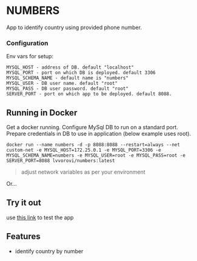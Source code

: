 # NUMBERS

App to identify country using provided phone number.

### Configuration

Env vars for setup:

```
MYSQL_HOST - address of DB. default "localhost"
MYSQL_PORT - port on which DB is deployed. default 3306
MYSQL_SCHEMA_NAME - default name is "numbers"
MYSQL_USER - DB user name. default "root"
MYSQL_PASS - DB user password. default "root"
SERVER_PORT - port on which app to be deployed. default 8088.
```

## Running in Docker

Get a docker running.
Configure MySql DB to run on a standard port.
Prepare credentials in DB to use in application (below example uses root).

```shell
docker run --name numbers -d -p 8088:8088 --restart=always --net custom-net -e MYSQL_HOST=172.25.0.1 -e MYSQL_PORT=3306 -e MYSQL_SCHEMA_NAME=numbers -e MYSQL_USER=root -e MYSQL_PASS=root -e SERVER_PORT=8088 lvvorovi/numbers:latest
```
>adjust network variables as per your environment

Or...

## Try it out

use [this link](http://ec2-13-50-3-174.eu-north-1.compute.amazonaws.com:8088/) to test the app

## Features

* identify country by number
